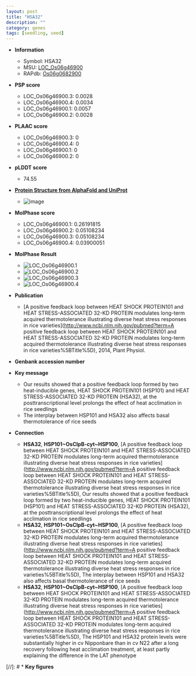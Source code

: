 ```yaml
---
layout: post
title: "HSA32"
description: ""
category: genes
tags: [seedling, seed]
---
```


* **Information**  
    + Symbol: HSA32  
    + MSU: [LOC_Os06g46900](http://rice.plantbiology.msu.edu/cgi-bin/ORF_infopage.cgi?orf=LOC_Os06g46900)  
    + RAPdb: [Os06g0682900](http://rapdb.dna.affrc.go.jp/viewer/gbrowse_details/irgsp1?name=Os06g0682900)  

* **PSP score**  
    + LOC_Os06g46900.3: 0.0028 
    + LOC_Os06g46900.4: 0.0034 
    + LOC_Os06g46900.1: 0.0057 
    + LOC_Os06g46900.2: 0.0028 

* **PLAAC score**  
    + LOC_Os06g46900.3: 0 
    + LOC_Os06g46900.4: 0 
    + LOC_Os06g46900.1: 0 
    + LOC_Os06g46900.2: 0 

* **pLDDT score**
    + 74.55

* **[Protein Structure from AlphaFold and UniProt](https://www.uniprot.org/uniprotkb/Q653W2/entry#structure)**
    + ![image](https://ricepsp.github.io/images/Q6/AF-Q653W2-F1.png)

* **MolPhase score**
    + LOC_Os06g46900.1: 0.26191815
    + LOC_Os06g46900.2: 0.05108234
    + LOC_Os06g46900.3: 0.05108234
    + LOC_Os06g46900.4: 0.03900051

* **MolPhase Result**
    + ![LOC_Os06g46900.1](https://304243504.github.io/Pictures/LOC_Os06g/LOC_Os06g46900.1.png)
    + ![LOC_Os06g46900.2](https://304243504.github.io/Pictures/LOC_Os06g/LOC_Os06g46900.2.png)
    + ![LOC_Os06g46900.3](https://304243504.github.io/Pictures/LOC_Os06g/LOC_Os06g46900.3.png)
    + ![LOC_Os06g46900.4](https://304243504.github.io/Pictures/LOC_Os06g/LOC_Os06g46900.4.png)

* **Publication**  
    + [A positive feedback loop between HEAT SHOCK PROTEIN101 and HEAT STRESS-ASSOCIATED 32-KD PROTEIN modulates long-term acquired thermotolerance illustrating diverse heat stress responses in rice varieties](http://www.ncbi.nlm.nih.gov/pubmed?term=A positive feedback loop between HEAT SHOCK PROTEIN101 and HEAT STRESS-ASSOCIATED 32-KD PROTEIN modulates long-term acquired thermotolerance illustrating diverse heat stress responses in rice varieties%5BTitle%5D), 2014, Plant Physiol.

* **Genbank accession number**  

* **Key message**  
    + Our results showed that a positive feedback loop formed by two heat-inducible genes, HEAT SHOCK PROTEIN101 (HSP101) and HEAT STRESS-ASSOCIATED 32-KD PROTEIN (HSA32), at the posttranscriptional level prolongs the effect of heat acclimation in rice seedlings
    + The interplay between HSP101 and HSA32 also affects basal thermotolerance of rice seeds

* **Connection**  
    + __HSA32__, __HSP101~OsClpB-cyt~HSP100__, [A positive feedback loop between HEAT SHOCK PROTEIN101 and HEAT STRESS-ASSOCIATED 32-KD PROTEIN modulates long-term acquired thermotolerance illustrating diverse heat stress responses in rice varieties](http://www.ncbi.nlm.nih.gov/pubmed?term=A positive feedback loop between HEAT SHOCK PROTEIN101 and HEAT STRESS-ASSOCIATED 32-KD PROTEIN modulates long-term acquired thermotolerance illustrating diverse heat stress responses in rice varieties%5BTitle%5D), Our results showed that a positive feedback loop formed by two heat-inducible genes, HEAT SHOCK PROTEIN101 (HSP101) and HEAT STRESS-ASSOCIATED 32-KD PROTEIN (HSA32), at the posttranscriptional level prolongs the effect of heat acclimation in rice seedlings
    + __HSA32__, __HSP101~OsClpB-cyt~HSP100__, [A positive feedback loop between HEAT SHOCK PROTEIN101 and HEAT STRESS-ASSOCIATED 32-KD PROTEIN modulates long-term acquired thermotolerance illustrating diverse heat stress responses in rice varieties](http://www.ncbi.nlm.nih.gov/pubmed?term=A positive feedback loop between HEAT SHOCK PROTEIN101 and HEAT STRESS-ASSOCIATED 32-KD PROTEIN modulates long-term acquired thermotolerance illustrating diverse heat stress responses in rice varieties%5BTitle%5D), The interplay between HSP101 and HSA32 also affects basal thermotolerance of rice seeds
    + __HSA32__, __HSP101~OsClpB-cyt~HSP100__, [A positive feedback loop between HEAT SHOCK PROTEIN101 and HEAT STRESS-ASSOCIATED 32-KD PROTEIN modulates long-term acquired thermotolerance illustrating diverse heat stress responses in rice varieties](http://www.ncbi.nlm.nih.gov/pubmed?term=A positive feedback loop between HEAT SHOCK PROTEIN101 and HEAT STRESS-ASSOCIATED 32-KD PROTEIN modulates long-term acquired thermotolerance illustrating diverse heat stress responses in rice varieties%5BTitle%5D), The HSP101 and HSA32 protein levels were substantially higher in cv Nipponbare than in cv N22 after a long recovery following heat acclimation treatment, at least partly explaining the difference in the LAT phenotype

[//]: # * **Key figures**  



